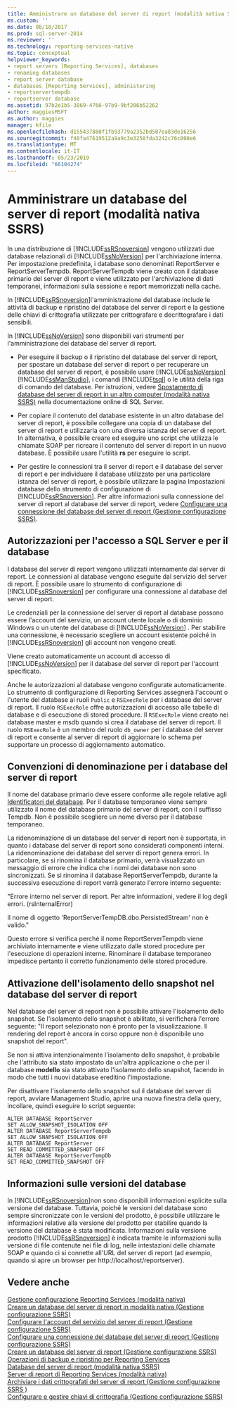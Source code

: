 ```yaml
---
title: Amministrare un database del server di report (modalità nativa SSRS) | Microsoft Docs
ms.custom: ''
ms.date: 08/10/2017
ms.prod: sql-server-2014
ms.reviewer: ''
ms.technology: reporting-services-native
ms.topic: conceptual
helpviewer_keywords:
- report servers [Reporting Services], databases
- renaming databases
- report server database
- databases [Reporting Services], administering
- reportservertempdb
- reportserver database
ms.assetid: 97b2e1b5-3869-4766-97b9-9bf206b52262
author: maggiesMSFT
ms.author: maggies
manager: kfile
ms.openlocfilehash: d155437880f1fb93779a2352bd507ea83de16256
ms.sourcegitcommit: f40fa47619512a9a9c3e3258fda3242c76c008e6
ms.translationtype: MT
ms.contentlocale: it-IT
ms.lasthandoff: 05/23/2019
ms.locfileid: "66104274"
---
```

# <a name="administer-a-report-server-database-ssrs-native-mode"></a>Amministrare un database del server di report (modalità nativa SSRS)
  In una distribuzione di [!INCLUDE[ssRSnoversion](../../includes/ssrsnoversion-md.md)] vengono utilizzati due database relazionali di [!INCLUDE[ssNoVersion](../../includes/ssnoversion-md.md)] per l'archiviazione interna. Per impostazione predefinita, i database sono denominati ReportServer e ReportServerTempdb. ReportServerTempdb viene creato con il database primario del server di report e viene utilizzato per l'archiviazione di dati temporanei, informazioni sulla sessione e report memorizzati nella cache.  
  
 In [!INCLUDE[ssRSnoversion](../../includes/ssrsnoversion-md.md)]l'amministrazione del database include le attività di backup e ripristino dei database del server di report e la gestione delle chiavi di crittografia utilizzate per crittografare e decrittografare i dati sensibili.  
  
 In [!INCLUDE[ssNoVersion](../../includes/ssnoversion-md.md)] sono disponibili vari strumenti per l'amministrazione dei database del server di report.  
  
-   Per eseguire il backup o il ripristino del database del server di report, per spostare un database del server di report o per recuperare un database del server di report, è possibile usare [!INCLUDE[ssNoVersion](../../includes/ssnoversion-md.md)] [!INCLUDE[ssManStudio](../../includes/ssmanstudio-md.md)], i comandi [!INCLUDE[tsql](../../includes/tsql-md.md)] o le utilità della riga di comando del database. Per istruzioni, vedere [Spostamento di database del server di report in un altro computer &#40;modalità nativa SSRS&#41;](moving-the-report-server-databases-to-another-computer-ssrs-native-mode.md) nella documentazione online di SQL Server.  
  
-   Per copiare il contenuto del database esistente in un altro database del server di report, è possibile collegare una copia di un database del server di report e utilizzarla con una diversa istanza del server di report. In alternativa, è possibile creare ed eseguire uno script che utilizza le chiamate SOAP per ricreare il contenuto del server di report in un nuovo database. È possibile usare l'utilità **rs** per eseguire lo script.  
  
-   Per gestire le connessioni tra il server di report e il database del server di report e per individuare il database utilizzato per una particolare istanza del server di report, è possibile utilizzare la pagina Impostazioni database dello strumento di configurazione di [!INCLUDE[ssRSnoversion](../../includes/ssrsnoversion-md.md)]. Per altre informazioni sulla connessione del server di report al database del server di report, vedere [Configurare una connessione del database del server di report &#40;Gestione configurazione SSRS&#41;](../../sql-server/install/configure-a-report-server-database-connection-ssrs-configuration-manager.md).  
  
## <a name="sql-server-login-and-database-permissions"></a>Autorizzazioni per l'accesso a SQL Server e per il database  
 I database del server di report vengono utilizzati internamente dal server di report. Le connessioni al database vengono eseguite dal servizio del server di report. È possibile usare lo strumento di configurazione di [!INCLUDE[ssRSnoversion](../../includes/ssrsnoversion-md.md)] per configurare una connessione al database del server di report.  
  
 Le credenziali per la connessione del server di report al database possono essere l'account del servizio, un account utente locale o di dominio Windows o un utente del database di [!INCLUDE[ssNoVersion](../../includes/ssnoversion-md.md)] . Per stabilire una connessione, è necessario scegliere un account esistente poiché in [!INCLUDE[ssRSnoversion](../../includes/ssrsnoversion-md.md)] gli account non vengono creati.  
  
 Viene creato automaticamente un account di accesso di [!INCLUDE[ssNoVersion](../../includes/ssnoversion-md.md)] per il database del server di report per l'account specificato.  
  
 Anche le autorizzazioni al database vengono configurate automaticamente. Lo strumento di configurazione di Reporting Services assegnerà l'account o l'utente del database ai ruoli `Public` e `RSExecRole` per i database del server di report. Il ruolo `RSExecRole` offre autorizzazioni di accesso alle tabelle di database e di esecuzione di stored procedure. Il `RSExecRole` viene creato nei database master e msdb quando si crea il database del server di report. Il ruolo `RSExecRole` è un membro del ruolo `db_owner` per i database del server di report e consente al server di report di aggiornare lo schema per supportare un processo di aggiornamento automatico.  
  
## <a name="naming-conventions-for-the-report-server-databases"></a>Convenzioni di denominazione per i database del server di report  
 Il nome del database primario deve essere conforme alle regole relative agli [Identificatori del database](../../relational-databases/databases/database-identifiers.md). Per il database temporaneo viene sempre utilizzato il nome del database primario del server di report, con il suffisso Tempdb. Non è possibile scegliere un nome diverso per il database temporaneo.  
  
 La ridenominazione di un database del server di report non è supportata, in quanto i database del server di report sono considerati componenti interni. La ridenominazione dei database del server di report genera errori. In particolare, se si rinomina il database primario, verrà visualizzato un messaggio di errore che indica che i nomi dei database non sono sincronizzati. Se si rinomina il database ReportServerTempdb, durante la successiva esecuzione di report verrà generato l'errore interno seguente:  
  
 "Errore interno nel server di report. Per altre informazioni, vedere il log degli errori. (rsInternalError)  
  
 Il nome di oggetto 'ReportServerTempDB.dbo.PersistedStream' non è valido."  
  
 Questo errore si verifica perché il nome ReportServerTempdb viene archiviato internamente e viene utilizzato dalle stored procedure per l'esecuzione di operazioni interne. Rinominare il database temporaneo impedisce pertanto il corretto funzionamento delle stored procedure.  
  
## <a name="enabling-snapshot-isolation-on-the-report-server-database"></a>Attivazione dell'isolamento dello snapshot nel database del server di report  
 Nel database del server di report non è possibile attivare l'isolamento dello snapshot. Se l'isolamento dello snapshot è abilitato, si verificherà l'errore seguente: "Il report selezionato non è pronto per la visualizzazione. Il rendering del report è ancora in corso oppure non è disponibile uno snapshot del report".  
  
 Se non si attiva intenzionalmente l'isolamento dello snapshot, è probabile che l'attributo sia stato impostato da un'altra applicazione o che per il database **modello** sia stato attivato l'isolamento dello snapshot, facendo in modo che tutti i nuovi database ereditino l'impostazione.  
  
 Per disattivare l'isolamento dello snapshot sul il database del server di report, avviare Management Studio, aprire una nuova finestra della query, incollare, quindi eseguire lo script seguente:  
  
```  
ALTER DATABASE ReportServer  
SET ALLOW_SNAPSHOT_ISOLATION OFF  
ALTER DATABASE ReportServerTempdb  
SET ALLOW_SNAPSHOT_ISOLATION OFF  
ALTER DATABASE ReportServer  
SET READ_COMMITTED_SNAPSHOT OFF  
ALTER DATABASE ReportServerTempDb  
SET READ_COMMITTED_SNAPSHOT OFF  
```  
  
## <a name="about-database-versions"></a>Informazioni sulle versioni del database  
 In [!INCLUDE[ssRSnoversion](../../includes/ssrsnoversion-md.md)]non sono disponibili informazioni esplicite sulla versione del database. Tuttavia, poiché le versioni del database sono sempre sincronizzate con le versioni del prodotto, è possibile utilizzare le informazioni relative alla versione del prodotto per stabilire quando la versione del database è stata modificata. Informazioni sulla versione prodotto [!INCLUDE[ssRSnoversion](../../includes/ssrsnoversion-md.md)] è indicata tramite le informazioni sulla versione di file contenute nei file di log, nelle intestazioni delle chiamate SOAP e quando ci si connette all'URL del server di report (ad esempio, quando si apre un browser per http://localhost/reportserver).  
  
## <a name="see-also"></a>Vedere anche  
 [Gestione configurazione Reporting Services &#40;modalità nativa&#41;](../../sql-server/install/reporting-services-configuration-manager-native-mode.md)   
 [Creare un database del server di report in modalità nativa &#40;Gestione configurazione SSRS&#41;](../install-windows/ssrs-report-server-create-a-native-mode-report-server-database.md)   
 [Configurare l'account del servizio del server di report &#40;Gestione configurazione SSRS&#41;](../install-windows/configure-the-report-server-service-account-ssrs-configuration-manager.md)   
 [Configurare una connessione del database del server di report &#40;Gestione configurazione SSRS&#41;](../../sql-server/install/configure-a-report-server-database-connection-ssrs-configuration-manager.md)   
 [Creare un database del server di report &#40;Gestione configurazione SSRS&#41;](../../sql-server/install/create-a-report-server-database-ssrs-configuration-manager.md)   
 [Operazioni di backup e ripristino per Reporting Services](../install-windows/backup-and-restore-operations-for-reporting-services.md)   
 [Database del server di report &#40;modalità nativa SSRS&#41;](report-server-database-ssrs-native-mode.md)   
 [Server di report di Reporting Services &#40;modalità nativa&#41;](reporting-services-report-server-native-mode.md)   
 [Archiviare i dati crittografati del server di report &#40;Gestione configurazione SSRS &#41;](../install-windows/ssrs-encryption-keys-store-encrypted-report-server-data.md)   
 [Configurare e gestire chiavi di crittografia &#40;Gestione configurazione SSRS&#41;](../install-windows/ssrs-encryption-keys-manage-encryption-keys.md)  
  
  
